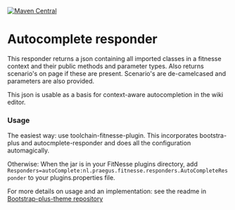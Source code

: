  [![Maven Central](https://img.shields.io/maven-central/v/nl.praegus/fitnesse-autocomplete-responder.svg?maxAge=21600)](https://mvnrepository.com/artifact/com.github.tcnh/fitnesse-autocomplete-responder)
# Autocomplete responder
This responder returns a json containing all imported classes in a fitnesse context and their public methods and parameter types.
Also returns scenario's on page if these are present. Scenario's are de-camelcased and parameters are also provided.

This json is usable as a basis for context-aware autocompletion in the wiki editor.

### Usage
The easiest way: use toolchain-fitnesse-plugin. This incorporates bootstra-plus and autocmplete-responder and does all the configuration automagically.

Otherwise:
When the jar is in your FitNesse plugins directory, add `Responders=autoComplete:nl.praegus.fitnesse.responders.AutoCompleteResponder` to your plugins.properties file.

For more details on usage and an implementation: see the readme in [Bootstrap-plus-theme repository](https://github.com/praegus/fitnesse-bootstrap-plus-theme)

